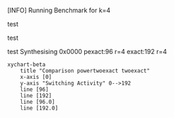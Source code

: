 [INFO] Running Benchmark for k=4

test

test

test
Synthesising 0x0000 pexact:96 r=4 exact:192 r=4

```mermaid
xychart-beta
    title "Comparison powertwoexact twoexact"
    x-axis [0]
    y-axis "Switching Activity" 0-->192
    line [96]
    line [192]
    line [96.0]
    line [192.0]
```

